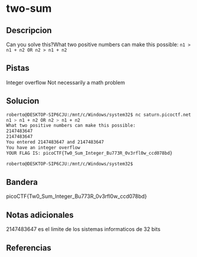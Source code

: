 # two-sum


## Descripcion
Can you solve this?What two positive numbers can make this possible: `n1 > n1 + n2 OR n2 > n1 + n2`
## Pistas
Integer overflow
Not necessarily a math problem

## Solucion
```bash
roberto@DESKTOP-SIP6CJU:/mnt/c/Windows/system32$ nc saturn.picoctf.net 56524
n1 > n1 + n2 OR n2 > n1 + n2
What two positive numbers can make this possible:
2147483647
2147483647
You entered 2147483647 and 2147483647
You have an integer overflow
YOUR FLAG IS: picoCTF{Tw0_Sum_Integer_Bu773R_0v3rfl0w_ccd078bd}

roberto@DESKTOP-SIP6CJU:/mnt/c/Windows/system32$
```
## Bandera
picoCTF{Tw0_Sum_Integer_Bu773R_0v3rfl0w_ccd078bd}
## Notas adicionales
2147483647 es el limite de los sistemas informaticos de 32 bits

## Referencias
